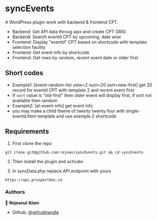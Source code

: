 # syncEvents
A WordPress plugin work with backend & frontend CPT.

- Backend: Get API data throug ajax and create CPT GRID
- Backend: Search eventd CPT by upcoming, date wise
- Frontend: Display "eventd" CPT based on shortcode with template selection facility
- Frontend: Get event info by shortcode
- Frontend: Get rows by random, recent event date or older first

## Short codes
- Example1: [event-random-list view=2 num=20 sort=new-first] get 20 record for eventd CPT with template 2 and recent event first
- If `sort` value is "old-first" then older event will display first, if sort not available then random
- Example2: [al-event-info] get event info
- you may make a child theme of twenty twenty four with single-eventd.html template and use example 2 shortcode

## Requirements
1. First clone the repo
```
git clone git@github.com:rejoan/syncEvents.git && cd syncEvents
```
2. Then install the plugin and activate

3. In syncData.php replace API endpoint with yours
```
https://api.prospectbox.co
```


### Authors

👤 **Rejoanul Alam**

- Github: [@githubhandle](https://github.com/rejoan)
